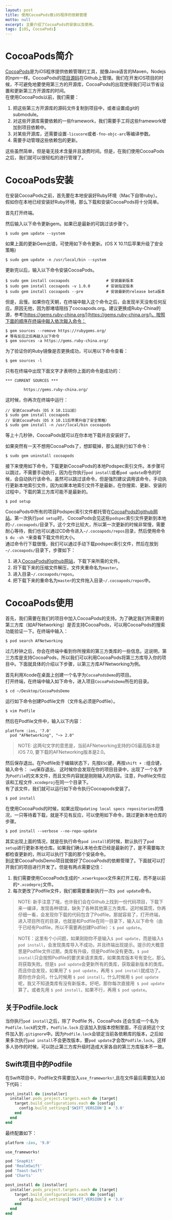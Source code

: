 ```yaml
---
layout: post
title: 使用CocoaPods做iOS程序的依赖管理
motto: null
excerpt: 主要介绍了CocoaPods的安装以及使用。
tags: [iOS, CocoaPods]
---
```


<!-- * TOC
{:toc} -->

# CocoaPods简介  

[CocoaPods](https://cocoapods.org/)是为iOS程序提供依赖管理的工具，就像Java语言的Maven，Nodejs的npm一样。CocoaPods的[项目源码](https://github.com/CocoaPods/CocoaPods)在Github上管理。我们在开发iOS项目的时候，不可避免地要使用第三方的开源库，CocoaPods的出现使得我们可以节省设置和更新第三方开源库的时间。  
在使用CocoaPods以前，我们需要：  

 1. 把这些第三方开源库的源码文件复制到项目中，或者设置成git的submodule。
 2. 对这些开源库需要依赖的一些framework，我们需要手工将这些framework增加到项目依赖中。
 3. 对某些开源库，还需要设置`-licucore`或者`-fno-objc-arc`等编译参数。
 4. 需要手动管理这些依赖包的更新。

这些虽然简单，但是毫无技术含量并且浪费时间。但是，在我们使用CocoaPods之后，我们就可以很轻松的进行管理了。

# CocoaPods安装 

在安装CocoaPods之前，首先要在本地安装好Ruby环境（Mac下自带ruby）。  
假如你在本地已经安装好Ruby环境，那么下载和安装CocoaPods将十分简单。  

首先打开终端。  

然后输入以下命令更新gem。如果已是最新的可跳过该步骤个。  

```vim
$ sudo gem update --system
```

如果上面的更新Gem出错，可使用如下命令更新。(OS X 10.11后苹果升级了安全策略)  

```vim
$ sudo gem update -n /usr/local/bin --system
```

更新完以后，输入以下命令安装CocoaPods。   

```vim
$ sudo gem install cocoapods                # 安装最新版本
$ sudo gem install cocoapods -v 1.0.0       # 安装指定版本
$ sudo gem install cocoapods --pre          # 安装最新的release beta版本
```

但是，且慢。如果你在天朝，在终端中敲入这个命令之后，会发现半天没有任何反应。原因无他，因为那堵墙阻挡了cocoapods.org。建议更换成Ruby-China的源，参考[https://gems.ruby-china.org/](https://gems.ruby-china.org/)。按照下面的顺序在终端中敲入依次敲入命令：

```vim
$ gem sources --remove https://rubygems.org/
# 等有反应之后再敲入以下命令
$ gem sources -a https://gems.ruby-china.org/
```

为了验证你的Ruby镜像是否更换成功，可以用以下命令查看：

```
$ gem sources -l
```

只有在终端中出现下面文字才表明你上面的命令是成功的：

```
*** CURRENT SOURCES ***

        https://gems.ruby-china.org/
```

这时候，你再次在终端中运行：

```
// 安装CocoaPods（OS X 10.11以前）
$ sudo gem install cocoapods
// 安装CocoaPods（OS X 10.11后苹果升级了安全策略）
$ sudo gem install -n /usr/local/bin cocoapods
```

等上十几秒钟，CocoaPods就可以在你本地下载并且安装好了。  

如果突然有一天不想用CocoaPods了，想卸载掉，那么就执行如下命令：  

```vim
$ sudo gem uninstall cocoapods
```

接下来使用如下命令，下载更新CocoaPods的本地Podspec索引文件。本步骤可以跳过，不需要手动执行，因为在你执行`pod install`或者`pod update`命令的时候，会自动执行该命令。虽然可以跳过该命令，但是强烈建议调用该命令，手动执行更新本地索引文件，因为如果本地索引文件不是最新，在你搜索、更新、安装的过程中，下载的第三方库可能不是最新的。  

```vim
$ pod setup
```

CocoaPods中所有的项目Podspec索引文件都托管在[CocoaPods的github网站](https://github.com/CocoaPods/Specs.git)。第一次执行`pod setup`时， CocoaPods会见这些`podspec`索引文件更新到本地的`~/.cocoapods/`目录下。这个文件比较大，所以第一次更新的时候非常慢，需要耐心等待，我们也可以通过CD命令进入`~/.cocoapods/repos`目录，然后使用命令`$ du -sh *`来查看下载文件的大小。  
通过命令行下载很慢，我们可以通过手动下载podspec索引文件，然后在放到`~/.cocoapods/`目录下，步骤如下：  
 
 1. 进入[CocoaPods的github网站](https://github.com/CocoaPods/Specs.git)，下载下来所需的文件。
 2. 将下载下来的压缩文件解压，文件夹重命名为`master`。
 3. 进入目录`~/.cocoapods/repos`。
 4. 把下载下来的重命名为`master`的文件拖入目录`~/.cocoapods/repos`中。

# CocoaPods使用  

首先，我们需要在我们的项目中加入CocoaPods的支持。为了确定我们所需要的第三方库（如AFNetworking）是否支持CocoaPods，可以用CocoaPods的搜索功能验证一下。在终端中输入：  

```
$ pod search AFNetworking
```

过几秒钟之后，你会在终端中看到你所搜索的第三方类库的一些信息。这说明，第三方库是支持CocoaPods，所以我们可以利用CocoaPods将第三方库导入你的项目中。下面就具体的介绍以下步骤，以第三方库AFNetworking为例。    

首先利用Xcode在桌面上创建一个名字为`CocoaPodsDemo`的项目。  
打开终端，在终端中输入如下命令，进入项目`CocoaPodsDemo`所在的目录。  

```vim
$ cd ~/Desktop/CocoaPodsDemo
```

运行如下命令创建Podfile文件（文件名必须是Podfile）。  

```vim
$ vim Podfile
```

然后在Podfile文件中，输入以下内容：  

```vim
platform :ios, '7.0'
  pod "AFNetworking", "~> 2.0"
```

 > NOTE: 这两句文字的意思是，当前AFNetworking支持的iOS最高版本是iOS 7.0, 要下载的AFNetworking版本是2.0。

然后保存退出。在Podfile处于编辑状态下，先按`ESC`键，再按`shift + :`组合键，输入命令： `:wq`保存退出。
这时候你会发现在你的项目目录中，出现了一个名字为`Podfile`的文本文件，而且文件内容就是刚刚输入的内容。注意，Podfile文件应该和工程文件`.xcodeproj`在同一个目录下。  
有了该文件，我们就可以运行如下命令执行Cocoapods安装了。  

```vim
$ pod install
```

在使用CocoaPods的时候，如果出现`Updating local specs repositories`的情况，一只等待着下载，就是不见有反应，可以使用如下命令，跳过更新本地仓库的步骤。  

```vim
$ pod install --verbose --no-repo-update
```

其实出现上面的情况，就是在执行命令`pod install`的时候，默认执行了`pod setup`进行更新本地仓库。如果我们确认本地仓库已经是最新的了，是不需要每次都检查更新的，所以可以执行下面的那个安装命令。   
到这里CocoaPodsDemo项目就做好了CocoaPods的依赖管理了。下面就可以打开我们的项目进行开发了。但是有两点需要记住：  

 1. 我们需要使用CocoaPods生成的`*.xcworkspace`文件来打开工程，而不是以前的`*.xcodeproj`文件。  
 2. 每次更改了Podfile文件，我们都需要重新执行一次`$ pod update`命令。


> NOTE: 新手注意了哦，也许我们会在Github上找到一份代码项目，下载下来一编译，发现各种错误，缺失了各种其他第三方类库。这时候莫慌，你再仔细一看，会发现你下载的代码包含了Podfile。那就容易了，打开终端，进入项目所在的目录，也就是和Podfile在同一目录下，输入以下命令（由于已经有Podfile，所以不需要再创建Podfile）：`$ pod update`。  

> NOTE：这里有个小问题，如果刚刚你不是输入`$ pod update`，而是输入`$ pod install`，会发现类库导入不成功，并且终端出现提示。提示的大概意思是Podfile文件过期，类库有升级，但是Podfile没有更改。`$ pod install`只会按照Podfile的要求来请求类库，如果类库版本号有变化，那么将获取失败。但是`$ pod update`会更新所有的类库，获取最新版本的类库。而且你会发现，如果用了 `$ pod update`，再用 `$ pod install`就成功了。那你也许会问，什么时候用 `$ pod install`，什么时候用 `$ pod update` 呢，我又不知道类库有没有新版本。好吧，那你每次直接用` $ pod update`算了。或者先用 `$ pod install`，如果不行，再用 `$ pod update`。 

## 关于Podfile.lock  

当你执行`pod install`之后，除了 Podfile 外，CocoaPods 还会生成一个名为`Podfile.lock`的文件，`Podfile.lock` 应该加入到版本控制里面，不应该把这个文件加入到`.gitignore`中。因为`Podfile.lock`会锁定当前各依赖库的版本，之后如果多次执行`pod install`不会更改版本，要`pod update`才会改`Podfile.lock`。这样多人协作的时候，可以防止第三方库升级时造成大家各自的第三方库版本不一致。 

## Swift项目中的Podfile  

在Swift项目中，Podfile文件需要加入`use_frameworks!`,且在文件最后需要加入如下代码：  

```ruby
post_install do |installer|
  installer.pods_project.targets.each do |target|
    target.build_configurations.each do |config|
      config.build_settings['SWIFT_VERSION'] = '3.0'
    end
  end
end
```

最终配置如下：  

```ruby
platform :ios, '9.0'

use_frameworks!

pod 'SnapKit'
pod 'RealmSwift'
pod 'Toast-Swift'
pod 'Charts'

post_install do |installer|
  installer.pods_project.targets.each do |target|
    target.build_configurations.each do |config|
      config.build_settings['SWIFT_VERSION'] = '3.0'
    end
  end
end
```
